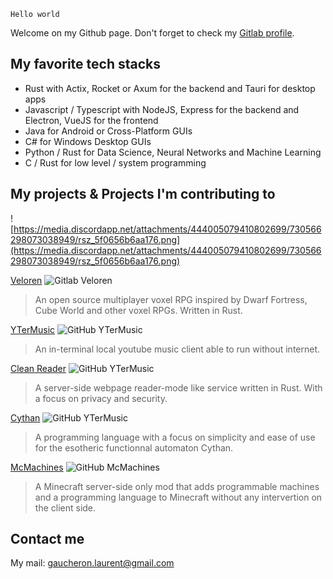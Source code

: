 `Hello world`

Welcome on my Github page. Don't forget to check my [Gitlab profile](https://gitlab.com/ccgauche).

## My favorite tech stacks

- Rust with Actix, Rocket or Axum for the backend and Tauri for desktop apps
- Javascript / Typescript with NodeJS, Express for the backend and Electron, VueJS for the frontend
- Java for Android or Cross-Platform GUIs
- C# for Windows Desktop GUIs
- Python / Rust for Data Science, Neural Networks and Machine Learning
- C / Rust for low level / system programming

## My projects & Projects I'm contributing to

![https://media.discordapp.net/attachments/444005079410802699/730566298073038949/rsz_5f0656b6aa176.png](https://media.discordapp.net/attachments/444005079410802699/730566298073038949/rsz_5f0656b6aa176.png)

[Veloren](https://www.veloren.net/) ![Gitlab Veloren](https://img.shields.io/gitlab/stars/veloren/veloren)

> An open source multiplayer voxel RPG inspired by Dwarf Fortress, Cube World and other voxel RPGs. Written in Rust.

[YTerMusic](https://github.com/ccgauche/ytermusic) ![GitHub YTerMusic](https://img.shields.io/github/stars/ccgauche/ytermusic)

> An in-terminal local youtube music client able to run without internet.

[Clean Reader](https://github.com/ccgauche/clean_reader) ![GitHub YTerMusic](https://img.shields.io/github/stars/ccgauche/clean_reader)

> A server-side webpage reader-mode like service written in Rust. With a focus on privacy and security.

[Cythan](https://github.com/Cythan-Project/cythan-V4) ![GitHub YTerMusic](https://img.shields.io/github/stars/Cythan-Project/cythan-V4)

> A programming language with a focus on simplicity and ease of use for the esotheric functionnal automaton Cythan.

[McMachines](https://github.com/ccgauche/McMachines/)
![GitHub McMachines](https://img.shields.io/github/stars/ccgauche/McMachines)

> A Minecraft server-side only mod that adds programmable machines and a programming language to Minecraft without any intervertion on the client side.

## Contact me

My mail: [gaucheron.laurent@gmail.com](gaucheron.laurent@gmail.com)
